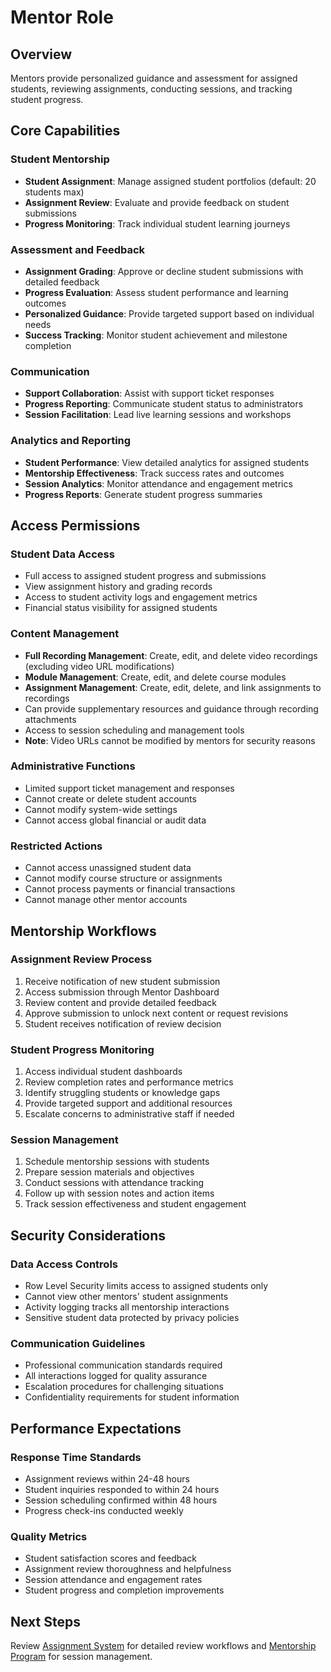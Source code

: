 # Mentor Role

## Overview

Mentors provide personalized guidance and assessment for assigned students, reviewing assignments, conducting sessions, and tracking student progress.

## Core Capabilities

### Student Mentorship
- **Student Assignment**: Manage assigned student portfolios (default: 20 students max)
- **Assignment Review**: Evaluate and provide feedback on student submissions
- **Progress Monitoring**: Track individual student learning journeys

### Assessment and Feedback
- **Assignment Grading**: Approve or decline student submissions with detailed feedback
- **Progress Evaluation**: Assess student performance and learning outcomes
- **Personalized Guidance**: Provide targeted support based on individual needs
- **Success Tracking**: Monitor student achievement and milestone completion

### Communication
- **Support Collaboration**: Assist with support ticket responses
- **Progress Reporting**: Communicate student status to administrators
- **Session Facilitation**: Lead live learning sessions and workshops

### Analytics and Reporting
- **Student Performance**: View detailed analytics for assigned students
- **Mentorship Effectiveness**: Track success rates and outcomes
- **Session Analytics**: Monitor attendance and engagement metrics
- **Progress Reports**: Generate student progress summaries

## Access Permissions

### Student Data Access
- Full access to assigned student progress and submissions
- View assignment history and grading records
- Access to student activity logs and engagement metrics
- Financial status visibility for assigned students

### Content Management
- **Full Recording Management**: Create, edit, and delete video recordings (excluding video URL modifications)
- **Module Management**: Create, edit, and delete course modules
- **Assignment Management**: Create, edit, delete, and link assignments to recordings
- Can provide supplementary resources and guidance through recording attachments
- Access to session scheduling and management tools
- **Note**: Video URLs cannot be modified by mentors for security reasons

### Administrative Functions
- Limited support ticket management and responses
- Cannot create or delete student accounts
- Cannot modify system-wide settings
- Cannot access global financial or audit data

### Restricted Actions
- Cannot access unassigned student data
- Cannot modify course structure or assignments
- Cannot process payments or financial transactions
- Cannot manage other mentor accounts

## Mentorship Workflows

### Assignment Review Process
1. Receive notification of new student submission
2. Access submission through Mentor Dashboard
3. Review content and provide detailed feedback
4. Approve submission to unlock next content or request revisions
5. Student receives notification of review decision

### Student Progress Monitoring
1. Access individual student dashboards
2. Review completion rates and performance metrics
3. Identify struggling students or knowledge gaps
4. Provide targeted support and additional resources
5. Escalate concerns to administrative staff if needed

### Session Management
1. Schedule mentorship sessions with students
2. Prepare session materials and objectives
3. Conduct sessions with attendance tracking
4. Follow up with session notes and action items
5. Track session effectiveness and student engagement

## Security Considerations

### Data Access Controls
- Row Level Security limits access to assigned students only
- Cannot view other mentors' student assignments
- Activity logging tracks all mentorship interactions
- Sensitive student data protected by privacy policies

### Communication Guidelines
- Professional communication standards required
- All interactions logged for quality assurance
- Escalation procedures for challenging situations
- Confidentiality requirements for student information

## Performance Expectations

### Response Time Standards
- Assignment reviews within 24-48 hours
- Student inquiries responded to within 24 hours
- Session scheduling confirmed within 48 hours
- Progress check-ins conducted weekly

### Quality Metrics
- Student satisfaction scores and feedback
- Assignment review thoroughness and helpfulness
- Session attendance and engagement rates
- Student progress and completion improvements

## Next Steps
Review [Assignment System](../features/assignment-system.md) for detailed review workflows and [Mentorship Program](../features/mentorship-program.md) for session management.
